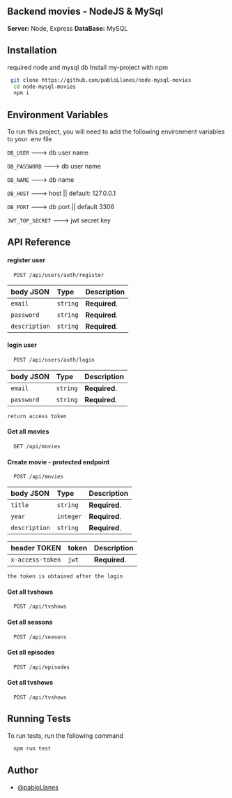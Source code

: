 ## Backend movies - NodeJS & MySql

**Server:** Node, Express
**DataBase:** MySQL

## Installation

required node and mysql db
Install my-project with npm

```bash
 git clone https://github.com/pabloLlanes/node-mysql-movies
  cd node-mysql-movies
  npm i
```

## Environment Variables

To run this project, you will need to add the following environment variables to your .env file

`DB_USER` ---> db user name

`DB_PASSWORD` ---> db user name

`DB_NAME` ---> db name

`DB_HOST` ---> host || default: 127.0.0.1

`DB_PORT` ---> db port || default 3306

`JWT_TOP_SECRET` ---> jwt secret key

## API Reference

#### register user

```http
  POST /api/users/auth/register
```

| body JSON     | Type     | Description   |
| :------------ | :------- | :------------ |
| `email`       | `string` | **Required**. |
| `password`    | `string` | **Required**. |
| `description` | `string` | **Required**. |

#### login user

```http
  POST /api/users/auth/login
```

| body JSON  | Type     | Description   |
| :--------- | :------- | :------------ |
| `email`    | `string` | **Required**. |
| `password` | `string` | **Required**. |

`return access token`

#### Get all movies

```http
  GET /api/movies
```

#### Create movie - protected endpoint

```http
  POST /api/movies
```

| body JSON     | Type      | Description   |
| :------------ | :-------- | :------------ |
| `title`       | `string`  | **Required**. |
| `year`        | `integer` | **Required**. |
| `description` | `string`  | **Required**. |

| header TOKEN     | token | Description   |
| :--------------- | :---- | :------------ |
| `x-access-token` | `jwt` | **Required**. |

`the token is obtained after the login`

#### Get all tvshows

```http
  POST /api/tvshows
```

#### Get all seasons

```http
  POST /api/seasons
```

#### Get all episodes

```http
  POST /api/episodes
```

#### Get all tvshows

```http
  POST /api/tvshows
```

## Running Tests

To run tests, run the following command

```bash
  npm run test
```

## Author

- [@pabloLlanes](https://github.com/pabloLlanes)
